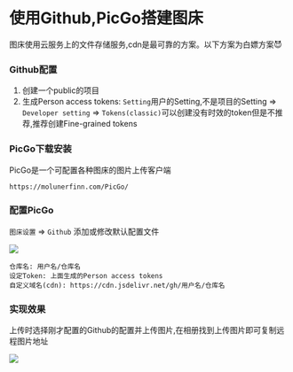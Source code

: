 # 使用Github,PicGo搭建图床
图床使用云服务上的文件存储服务,cdn是最可靠的方案。以下方案为白嫖方案😈

### Github配置
1. 创建一个public的项目
2. 生成Person access tokens: `Setting`用户的Setting,不是项目的Setting => `Developer setting` => `Tokens(classic)`可以创建没有时效的token但是不推荐,推荐创建Fine-grained tokens

### PicGo下载安装
PicGo是一个可配置各种图床的图片上传客户端
```
https://molunerfinn.com/PicGo/
```

### 配置PicGo
`图床设置` => `Github` 添加或修改默认配置文件

![](https://cdn.jsdelivr.net/gh/andy7076/static_assets/images/Snipaste_2023-12-01_18-08-55.png)

```
仓库名: 用户名/仓库名
设定Token: 上面生成的Person access tokens
自定义域名(cdn): https://cdn.jsdelivr.net/gh/用户名/仓库名
```

### 实现效果
上传时选择刚才配置的Github的配置并上传图片,在相册找到上传图片即可复制远程图片地址

![](https://cdn.jsdelivr.net/gh/andy7076/static_assets/images/Snipaste_2023-12-01_18-15-22.png)